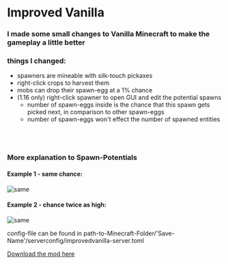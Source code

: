 # Improved Vanilla

### I made some small changes to Vanilla Minecraft to make the gameplay a little better

### things I changed:

- spawners are mineable with silk-touch pickaxes
- right-click crops to harvest them
- mobs can drop their spawn-egg at a 1% chance
- (1.16 only) right-click spawner to open GUI and edit the potential spawns
  - number of spawn-eggs inside is the chance that this spawn gets picked next, in comparison to other spawn-eggs 
  - number of spawn-eggs won't effect the number of spawned entities

<br/><br/>
   
### More explanation to Spawn-Potentials
#### Example 1 - same chance:
![same](https://i.imgur.com/KVUDrlp.png)
 
#### Example 2 - chance twice as high:
![same](https://i.imgur.com/g1QJ2Kc.png)
  
  
config-file can be found in path-to-Minecraft-Folder/'Save-Name'/serverconfig/improvedvanilla-server.toml



[Download the mod here](https://www.curseforge.com/minecraft/mc-mods/improved-vanilla)
